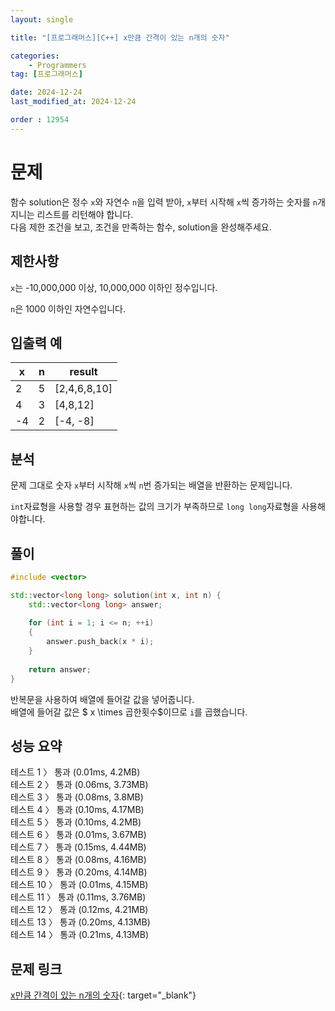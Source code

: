 ```yaml
---
layout: single

title: "[프로그래머스][C++] x만큼 간격이 있는 n개의 숫자"

categories:
    - Programmers
tag: [프로그래머스]

date: 2024-12-24
last_modified_at: 2024-12-24

order : 12954
---
```


# 문제

함수 solution은 정수 `x`와 자연수 `n`을 입력 받아, `x`부터 시작해 `x`씩 증가하는 숫자를 `n`개 지니는 리스트를 리턴해야 합니다.  
다음 제한 조건을 보고, 조건을 만족하는 함수, solution을 완성해주세요.

## 제한사항

`x`는 -10,000,000 이상, 10,000,000 이하인 정수입니다.

`n`은 1000 이하인 자연수입니다.

## 입출력 예

|x|n|result|
|---|---|---|
|2|5|[2,4,6,8,10]|
|4|3|[4,8,12]|
|-4|2|[-4, -8]|

## 분석

문제 그대로 숫자 `x`부터 시작해 `x`씩 `n`번 증가되는 배열을 반환하는 문제입니다.

`int`자료형을 사용할 경우 표현하는 값의 크기가 부족하므로 `long long`자료형을 사용해야합니다.

## 풀이

```cpp
#include <vector>

std::vector<long long> solution(int x, int n) {
    std::vector<long long> answer;
    
    for (int i = 1; i <= n; ++i)
    {
        answer.push_back(x * i);
    }
    
    return answer;
}
```

반복문을 사용하여 배열에 들어갈 값을 넣어줍니다.  
배열에 들어갈 값은 $ x \times 곱한횟수$이므로 `i`를 곱했습니다.

## 성능 요약

테스트 1 〉	통과 (0.01ms, 4.2MB)  
테스트 2 〉	통과 (0.06ms, 3.73MB)  
테스트 3 〉	통과 (0.08ms, 3.8MB)  
테스트 4 〉	통과 (0.10ms, 4.17MB)  
테스트 5 〉	통과 (0.10ms, 4.2MB)  
테스트 6 〉	통과 (0.01ms, 3.67MB)  
테스트 7 〉	통과 (0.15ms, 4.44MB)  
테스트 8 〉	통과 (0.08ms, 4.16MB)  
테스트 9 〉	통과 (0.20ms, 4.14MB)  
테스트 10 〉 통과 (0.01ms, 4.15MB)  
테스트 11 〉 통과 (0.11ms, 3.76MB)  
테스트 12 〉 통과 (0.12ms, 4.21MB)  
테스트 13 〉 통과 (0.20ms, 4.13MB)  
테스트 14 〉 통과 (0.21ms, 4.13MB)  

## 문제 링크

[x만큼 간격이 있는 n개의 숫자](https://school.programmers.co.kr/learn/courses/30/lessons/12954){: target="_blank"}